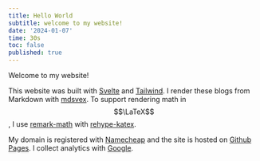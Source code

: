 ```yaml
---
title: Hello World
subtitle: welcome to my website!
date: '2024-01-07'
time: 30s
toc: false
published: true
---
```


Welcome to my website! 

This website was built with [Svelte](https://svelte.dev/) and [Tailwind](https://tailwindcss.com/docs/hover-focus-and-other-states#focus). I render these blogs from Markdown with [mdsvex](https://mdsvex.pngwn.io/docs/). To support rendering math in $$\LaTeX$$, I use [remark-math](https://www.npmjs.com/package/remark-math) with [rehype-katex](https://www.npmjs.com/package/rehype-katex). 

My domain is registered with [Namecheap](https://www.namecheap.com/) and the site is hosted on [Github Pages](https://pages.github.com/). I collect analytics with [Google](https://analytics.withgoogle.com/).